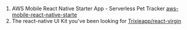 1. AWS Mobile React Native Starter App - Serverless Pet Tracker [aws-mobile-react-native-starte](https://github.com/awslabs/aws-mobile-react-native-starter)
2. The react-native UI Kit you've been looking for [Trixieapp/react-virgin](https://github.com/Trixieapp/react-virgin)

